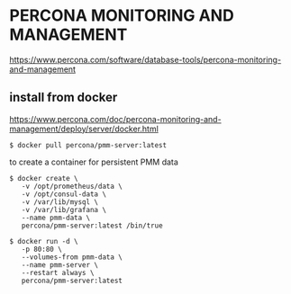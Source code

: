 # PERCONA MONITORING AND MANAGEMENT

https://www.percona.com/software/database-tools/percona-monitoring-and-management

## install from docker

https://www.percona.com/doc/percona-monitoring-and-management/deploy/server/docker.html

```console
$ docker pull percona/pmm-server:latest
```

to create a container for persistent PMM data
```console
$ docker create \
   -v /opt/prometheus/data \
   -v /opt/consul-data \
   -v /var/lib/mysql \
   -v /var/lib/grafana \
   --name pmm-data \
   percona/pmm-server:latest /bin/true
```

```console
$ docker run -d \
   -p 80:80 \
   --volumes-from pmm-data \
   --name pmm-server \
   --restart always \
   percona/pmm-server:latest
```

